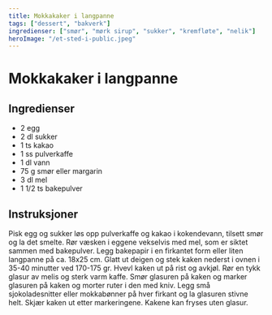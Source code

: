 ```yaml
---
title: Mokkakaker i langpanne
tags: ["dessert", "bakverk"]
ingredienser: ["smør", "mørk sirup", "sukker", "kremfløte", "nelik"]
heroImage: "/et-sted-i-public.jpeg"
---
```


# Mokkakaker i langpanne

## Ingredienser

- 2 egg
- 2 dl sukker
- 1 ts kakao
- 1 ss pulverkaffe
- 1 dl vann
- 75 g smør eller margarin
- 3 dl mel
- 1 1/2 ts bakepulver

## Instruksjoner

Pisk egg og sukker løs opp pulverkaffe og kakao i kokendevann, tilsett smør og la det smelte. Rør væsken i eggene vekselvis med mel, som er siktet sammen med bakepulver. Legg bakepapir i en firkantet form eller liten langpanne på ca. 18x25 cm. Glatt ut deigen og stek kaken nederst i ovnen i 35-40 minutter ved 170-175 gr. Hvevl kaken ut på rist og avkjøl. Rør en tykk glasur av melis og sterk varm kaffe. Smør glasuren på kaken og marker glasuren på kaken og morter ruter i den med kniv. Legg små sjokoladesnitter eller mokkabønner på hver firkant og la glasuren stivne helt. Skjær kaken ut etter markeringene. Kakene kan fryses uten glasur.
